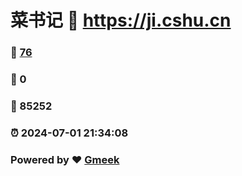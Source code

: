 # 菜书记 :link: https://ji.cshu.cn 
### :page_facing_up: [76](https://ji.cshu.cn/tag.html) 
### :speech_balloon: 0 
### :hibiscus: 85252 
### :alarm_clock: 2024-07-01 21:34:08 
### Powered by :heart: [Gmeek](https://github.com/Meekdai/Gmeek)
